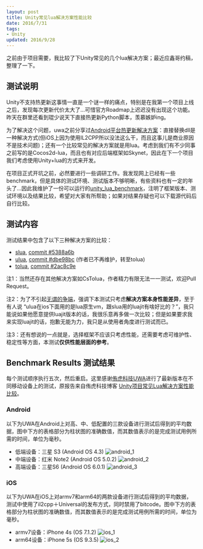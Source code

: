 ```yaml
---
layout: post
title: Unity常见lua解决方案性能比较
date: 2016/7/31
tags:
- Unity
updated: 2016/9/28
---
```


之前由于项目需要，我比较了下Unity常见的几个lua解决方案；最近应鑫哥约稿，整理了一下。

## 测试说明

Unity不支持热更新这事情一直是一个谜一样的痛点，特别是在我第一个项目上线之后，发现每次更新代价太大了...可惜官方Roadmap上迟迟没有出现这个功能。昨天在群里还看到琨少说天下直接热更新Python脚本，羡慕嫉妒ing。

为了解决这个问题，uwa之前分享过[Android平台热更新解决方案](http://blog.uwa4d.com/archives/HotFix.html)：直接替换dll是一种解决方式(但iOS上因为使用IL2CPP所以没法这么干，而且这事儿是商业原因不是技术问题)；还有一个比较常见的解决方案就是用lua。考虑到我们有不少同事之前写的是Cocos2d-lua，而且也有对应后端框架如Skynet，因此在下一个项目我们考虑使用Unity+lua的方式来开发。

在项目正式开坑之前，必然要进行一些调研工作。我发现网上已经有一些benchmark，但是具体的测试环境、测试版本不够明晰，有些资料也有一定的年头了...因此我维护了一份可以运行的[unity_lua_benchmark](https://github.com/qiankanglai/unity_lua_benchmark)，注明了框架版本、测试环境以及结果比较，希望对大家有所帮助；如果对结果存疑也可以下载源代码后自行比较。

<!--more-->

## 测试内容

测试结果中包含了以下三种解决方案的比较：

- [slua](https://github.com/pangweiwei/slua), [commit #5388a6b](https://github.com/pangweiwei/slua/commit/5388a6b5acd4b7d09704806a770267ec00d6773d)
- [ulua](https://github.com/jarjin/ulua), [commit #dbe98bc](https://github.com/jarjin/ulua/commit/dbe98bce0a3fd169935617dec9e9fe129de8832b) (作者已不再维护，转至tolua)
- [tolua](https://github.com/topameng/tolua),  [commit #2ac8c9e](https://github.com/topameng/tolua/commit/2ac8c9e82bddbd22f681660b16ba316c78cf861f)

注1：当然还存在其他解决方案如CsTolua，作者精力有限无法一一测试，欢迎Pull Request。

注2：为了不引起[无谓的争端](https://github.com/qiankanglai/unity_lua_benchmark/issues/2)，强调下本测试只考虑**解决方案本身性能差异**，至于有人说 “ulua在ios下面用的是lua原生vm，跟slua用的luajit有啥好比的？”，我只能说如果他愿意提供luajit版本的话，我很乐意再多做一次比较；但是如果要求我来实现luajit的话，抱歉无能为力，我只是从使用者角度进行测试而已。

注3：还有想说的一点就是，选择框架不应该只考虑性能，还需要考虑可维护性、稳定性等方面，本测试**仅供性能层面的参考**。

## Benchmark Results 测试结果

每个测试顺序执行五次，然后重启。这里感谢[侑虎科技UWA](https://www.uwa4d.com/)进行了最新版本在不同移动设备上的测试，原报告来自侑虎科技博客 [Unity项目常见Lua解决方案性能比较](http://blog.uwa4d.com/archives/lua_perf.html)。

### Android

以下为UWA在Android上对高、中、低配置的三款设备进行测试后得到的平均数据，图中下方的表格部分为柱状图的准确数值，而其数值表示的是完成测试用例所需的时间，单位为毫秒。

- 低端设备：三星 S3 (Android OS 4.3)
![android_1](/images/lua_benchmark/android_1.png)
- 中端设备：红米 Note2 (Android OS 5.0.2)
![android_2](/images/lua_benchmark/android_2.png)
- 高端设备：三星S6 (Android OS 6.0.1)
![android_3](/images/lua_benchmark/android_3.png)

### iOS

以下为UWA在iOS上对armv7和arm64的两款设备进行测试后得到的平均数据，测试中使用了il2cpp＋Universal的发布方式，同时禁用了bitcode。图中下方的表格部分为柱状图的准确数值，而其数值表示的是完成测试用例所需的时间，单位为毫秒。

- armv7设备：iPhone 4s (OS 7.1.2)
![ios_1](/images/lua_benchmark/ios_1.png)
- arm64设备：iPhone 5s (OS 9.3.5)
![ios_2](/images/lua_benchmark/ios_2.png)
